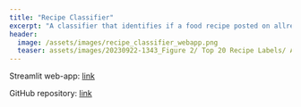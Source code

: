 ```yaml
---
title: "Recipe Classifier"
excerpt: "A classifier that identifies if a food recipe posted on allrecipes.com is 'worth it' using Natural Language Processing and ensemble methods trained on 40,000 web-scraped recipes."
header:
  image: /assets/images/recipe_classifier_webapp.png
  teaser: assets/images/20230922-1343_Figure 2/ Top 20 Recipe Labels/ Average Rating vs Frequency.png
---
```


Streamlit web-app: [link](https://andrewyewcy-recipe-classifier-recipe-classifier-ojen7a.streamlit.app)

GitHub repository: [link](https://github.com/andrewyewcy/recipe_classifier/tree/main)